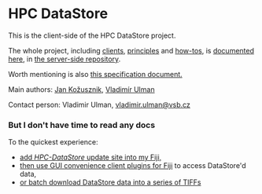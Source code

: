 # HPC DataStore
This is the client-side of the HPC DataStore project.

The whole project, including
[clients](https://github.com/fiji-hpc/hpc-datastore/blob/master/doc/DESCRIPTION.md#clients),
[principles](https://github.com/fiji-hpc/hpc-datastore/blob/master/doc/DESCRIPTION.md)
and
[how-tos](https://github.com/fiji-hpc/hpc-datastore/blob/master/doc/HOWTO.md),
is [documented here](https://github.com/fiji-hpc/hpc-datastore/blob/master/doc/OUTLINE.md),
in [the server-side repository](https://github.com/fiji-hpc/hpc-datastore).

Worth mentioning is also [this specification document.](https://docs.google.com/document/d/1ZeLc83dyNE9USBuvSCLEVGK-zQzUKFb7VGhOlVIRBvU/edit)

Main authors: [Jan Kožusznik](https://github.com/kozusznik), [Vladimír Ulman](https://github.com/xulman)

Contact person: Vladimir Ulman, <vladimir.ulman@vsb.cz>

### But I don't have time to read any docs
To the quickest experience:

- [add *HPC-DataStore* update site into my Fiji,](https://github.com/fiji-hpc/hpc-datastore/blob/master/doc/imgs/datastore-fiji-update-site.png)
- [then use GUI convenience client plugins for Fiji](https://github.com/fiji-hpc/hpc-datastore#testing-it-with-fiji-client) to access DataStore'd data,
- [or batch download DataStore data into a series of TIFFs](https://github.com/fiji-hpc/hpc-datastore/blob/master/doc/DESCRIPTION.md#gui-enhanced-download-macro)
